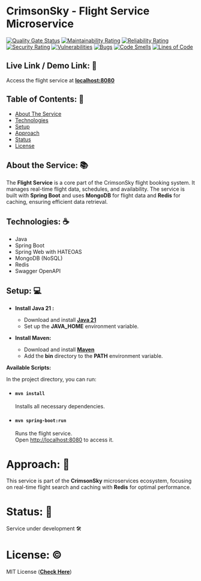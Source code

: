# CrimsonSky - Flight Service Microservice

[![Quality Gate Status](https://sonarcloud.io/api/project_badges/measure?project=ved-asole_flight-service&metric=alert_status)](https://sonarcloud.io/summary/new_code?id=ved-asole_flight-service)
[![Maintainability Rating](https://sonarcloud.io/api/project_badges/measure?project=ved-asole_flight-service&metric=sqale_rating)](https://sonarcloud.io/summary/new_code?id=ved-asole_flight-service)
[![Reliability Rating](https://sonarcloud.io/api/project_badges/measure?project=ved-asole_flight-service&metric=reliability_rating)](https://sonarcloud.io/summary/new_code?id=ved-asole_flight-service)
[![Security Rating](https://sonarcloud.io/api/project_badges/measure?project=ved-asole_flight-service&metric=security_rating)](https://sonarcloud.io/summary/new_code?id=ved-asole_flight-service)
[![Vulnerabilities](https://sonarcloud.io/api/project_badges/measure?project=ved-asole_flight-service&metric=vulnerabilities)](https://sonarcloud.io/summary/new_code?id=ved-asole_flight-service)
[![Bugs](https://sonarcloud.io/api/project_badges/measure?project=ved-asole_flight-service&metric=bugs)](https://sonarcloud.io/summary/new_code?id=ved-asole_flight-service)
[![Code Smells](https://sonarcloud.io/api/project_badges/measure?project=ved-asole_flight-service&metric=code_smells)](https://sonarcloud.io/summary/new_code?id=ved-asole_flight-service)
[![Lines of Code](https://sonarcloud.io/api/project_badges/measure?project=ved-asole_flight-service&metric=ncloc)](https://sonarcloud.io/summary/new_code?id=ved-asole_flight-service)
## Live Link / Demo Link: 🔗
Access the flight service at **[localhost:8080](http://localhost:8080)**

## Table of Contents: 📑

- [About The Service](#about-the-service-)
- [Technologies](#technologies-%EF%B8%8F)
- [Setup](#setup-)
- [Approach](#approach-)
- [Status](#status-)
- [License](#license-%EF%B8%8F)

## About the Service: 📚
The **Flight Service** is a core part of the CrimsonSky flight booking system. It manages real-time flight data, schedules, and availability. The service is built with **Spring Boot** and uses **MongoDB** for flight data and **Redis** for caching, ensuring efficient data retrieval.

## Technologies: ☕️

- Java
- Spring Boot
- Spring Web with HATEOAS
- MongoDB (NoSQL)
- Redis
- Swagger OpenAPI

## Setup: 💻

- **Install Java 21 :**
    - Download and install **[Java 21](https://www.oracle.com/in/java/technologies/downloads/#java21)**
    - Set up the **JAVA_HOME** environment variable.
  

- **Install Maven:**
    - Download and install **[Maven](https://maven.apache.org/download.cgi)**
    - Add the **bin** directory to the **PATH** environment variable.

**Available Scripts:**

In the project directory, you can run:

- #### `mvn install`
    Installs all necessary dependencies.

- #### `mvn spring-boot:run`
    Runs the flight service.\
    Open [http://localhost:8080](http://localhost:8080) to access it.

# Approach: 🚶
This service is part of the **CrimsonSky** microservices ecosystem, focusing on real-time flight search and caching with **Redis** for optimal performance.

# Status: 📶
Service under development 🛠️

# License: ©️
MIT License (**[Check Here](LICENSE)**)
